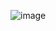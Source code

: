 ![image](https://user-images.githubusercontent.com/37501487/236358167-2dfe63a6-2672-4edd-a83c-1e1d99d286b2.png)

